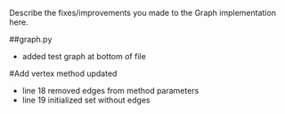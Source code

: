 Describe the fixes/improvements you made to the Graph implementation here.

 ##graph.py
 * added test graph at bottom of file 
 
 #Add vertex method updated
 * line 18 removed edges from method parameters
 * line 19 initialized set without edges


 